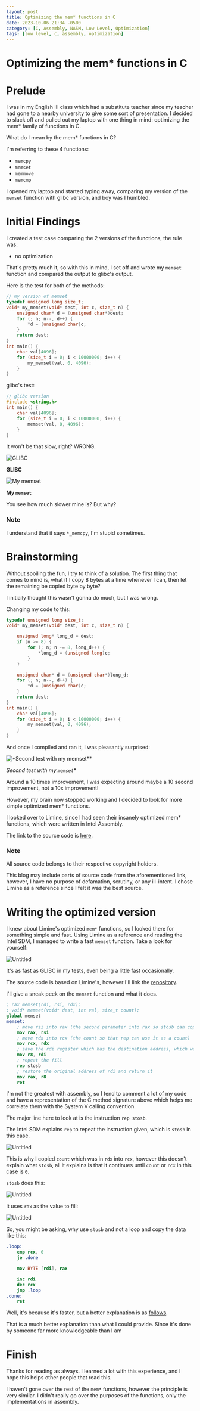 ```yaml
---
layout: post
title: Optimizing the mem* functions in C
date: 2023-10-06 21:34 -0500
category: [C, Assembly, NASM, Low Level, Optimization]
tags: [low level, c, assembly, optimization]
---
```

# Optimizing the mem* functions in C

# Prelude

I was in my English III class which had a substitute teacher since my teacher had gone to a nearby university to give some sort of presentation. I decided to slack off and pulled out my laptop with one thing in mind: optimizing the mem* family of functions in C.

What do I mean by the mem* functions in C?

I'm referring to these 4 functions:

- `memcpy`
- `memset`
- `memmove`
- `memcmp`

I opened my laptop and started typing away, comparing my version of the `memset` function with glibc version, and boy was I humbled.

# Initial Findings

I created a test case comparing the 2 versions of the functions, the rule was:

- no optimization

That's pretty much it, so with this in mind, I set off and wrote my `memset` function and compared the output to glibc's output.

Here is the test for both of the methods:

```c
// my version of memset
typedef unsigned long size_t;
void* my_memset(void* dest, int c, size_t n) {
    unsigned char* d = (unsigned char*)dest;
    for (; n; n--, d++) {
        *d = (unsigned char)c;
    }
    return dest;
}
int main() {
    char val[4096];
    for (size_t i = 0; i < 10000000; i++) {
        my_memset(val, 0, 4096);
    }
}
```

glibc's test:

```c
// glibc version
#include <string.h>
int main() {
    char val[4096];
    for (size_t i = 0; i < 10000000; i++) {
        memset(val, 0, 4096);
    }
}
```

It won't be that slow, right? WRONG.

![**GLIBC**](/v1696645376/Untitled_ebztwb.png)

**GLIBC**

![**My `memset`**](/v1696645376/Untitled_1_xlryer.png)

**My `memset`**

You see how much slower mine is? But why? 

### Note

I understand that it says `*_memcpy`, I'm stupid sometimes.

# Brainstorming

Without spoiling the fun, I try to think of a solution. The first thing that comes to mind is, what if I copy 8 bytes at a time whenever I can, then let the remaining be copied byte by byte?

I initially thought this wasn't gonna do much, but I was wrong.

Changing my code to this:

```c
typedef unsigned long size_t;
void* my_memset(void* dest, int c, size_t n) {

    unsigned long* long_d = dest;
    if (n >= 8) {
        for (; n; n -= 8, long_d++) {
            *long_d = (unsigned long)c;
        }
    }

    unsigned char* d = (unsigned char*)long_d;
    for (; n; n--, d++) {
        *d = (unsigned char)c;
    }
    return dest;
}
int main() {
    char val[4096];
    for (size_t i = 0; i < 10000000; i++) {
        my_memset(val, 0, 4096);
    }
}
```

And once I compiled and ran it, I was pleasantly surprised:

![*Second test with my `memset`**](/v1696645376/Untitled_2_rjibjl.png)

*Second test with my `memset`**

Around a 10 times improvement, I was expecting around maybe a 10 second improvement, not a 10x improvement!

However, my brain now stopped working and I decided to look for more simple optimized mem* functions.

I looked over to Limine, since I had seen their insanely optimized mem* functions, which were written in Intel Assembly.

The link to the source code is [here](https://github.com/limine-bootloader/limine/blob/v5.x-branch/common/lib/mem.asm_x86_64).

### Note

All source code belongs to their respective copyright holders.

This blog may include parts of source code from the aforementioned link, however, I have no purpose of defamation, scrutiny, or any ill-intent. I chose Limine as a reference since I felt it was the best source.

# Writing the optimized version

I knew about Limine's optimized `mem*` functions, so I looked there for something simple and fast. Using Limine as a reference and reading the Intel SDM, I managed to write a fast `memset` function. Take a look for yourself:

![Untitled](/v1696645376/Untitled_3_yl7pmz.png)

It's as fast as GLIBC in my tests, even being a little fast occasionally.

The source code is based on Limine's, however I'll link the [repository](https://github.com/xyve7/fast_mem).

I'll give a sneak peek on the `memset` function and what it does.

```nasm
; rax memset(rdi, rsi, rdx);
; void* memset(void* dest, int val, size_t count);
global memset
memset:
    ; move rsi into rax (the second parameter into rax so stosb can copy it)
    mov rax, rsi
    ; move rdx into rcx (the count so that rep can use it as a count)
    mov rcx, rdx
    ; save the rdi register which has the destination address, which we will mov into rax later
    mov r8, rdi
    ; repeat the fill
    rep stosb
    ; restore the original address of rdi and return it
    mov rax, r8
    ret
```

I'm not the greatest with assembly, so I tend to comment a lot of my code and have a representation of the C method signature above which helps me correlate them with the System V calling convention.

The major line here to look at is the instruction `rep stosb`.

The Intel SDM explains `rep` to repeat the instruction given, which is `stosb` in this case.

![Untitled](/v1696645376/Untitled_4_trzw75.png)

This is why I copied `count` which was in `rdx` into `rcx`, however this doesn't explain what `stosb`, all it explains is that it continues until `count` or `rcx` in this case is `0`.

`stosb` does this:

![Untitled](/v1696645376/Untitled_5_miq52g.png)

It uses `rax` as the value to fill:

![Untitled](/v1696645376/Untitled_6_lfherm.png)

So, you might be asking, why use `stosb` and not a loop and copy the data like this:

```nasm
.loop:
    cmp rcx, 0
    je .done

    mov BYTE [rdi], rax

    inc rdi
    dec rcx
    jmp .loop
.done:
    ret
```

Well, it's because it's faster, but a better explanation is as [follows](https://stackoverflow.com/questions/33480999/how-can-the-rep-stosb-instruction-execute-faster-than-the-equivalent-loop).

That is a much better explanation than what I could provide. Since it's done by someone far more knowledgeable than I am

# Finish

Thanks for reading as always. I learned a lot with this experience, and I hope this helps other people that read this.

I haven't gone over the rest of the `mem*` functions, however the principle is very similar. I didn't really go over the purposes of the functions, only the implementations in assembly.